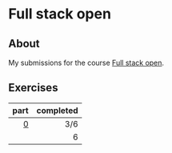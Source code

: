 # Full stack open

## About

My submissions for the course [Full stack open](https://fullstackopen.com/en/).

## Exercises

|           part | completed |
| -------------: | --------: |
|    [0](part00) |       3/6 |
|                |         6 |
